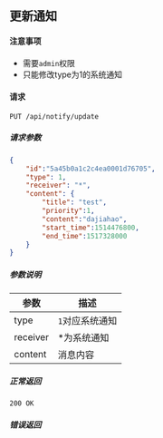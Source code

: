 ## 更新通知

#### 注意事项

- 需要`admin`权限
- 只能修改type为1的系统通知

#### 请求

```
PUT /api/notify/update
```

##### 请求参数

```json
{
    "id":"5a45b0a1c2c4ea0001d76705",
    "type": 1,
    "receiver": "*",
    "content": {
        "title": "test",
        "priority":1,
        "content":"dajiahao",
        "start_time":1514476800,
        "end_time":1517328000
    }
}
```

##### 参数说明

|参数|描述|
|---|---|
|type|`1`对应系统通知|
|receiver|*为系统通知|
|content|消息内容|

##### 正常返回

```
200 OK
```

##### 错误返回
